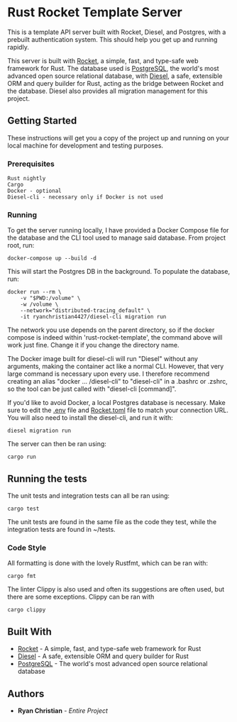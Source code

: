 # Rust Rocket Template Server

This is a template API server built with Rocket, Diesel, and Postgres, with a prebuilt authentication system. This should help you get up and running rapidly.

This server is built with [Rocket](https://rocket.rs), a simple, fast, and type-safe web framework for Rust. The database used is [PostgreSQL](https://www.postgresql.org/), the world's most advanced open source relational database, with [Diesel](http://diesel.rs), a safe, extensible ORM and query builder for Rust, acting as the bridge between Rocket and the database. Diesel also provides all migration management for this project.

## Getting Started

These instructions will get you a copy of the project up and running on your local machine for development and testing purposes.

### Prerequisites

```
Rust nightly
Cargo
Docker - optional
Diesel-cli - necessary only if Docker is not used
```

### Running

To get the server running locally, I have provided a Docker Compose file for the database and the CLI tool used to manage said database. From project root, run:

```
docker-compose up --build -d
```

This will start the Postgres DB in the background. To populate the database, run:

```
docker run --rm \
    -v "$PWD:/volume" \
    -w /volume \
    --network="distributed-tracing_default" \
    -it ryanchristian4427/diesel-cli migration run
```

The network you use depends on the parent directory, so if the docker compose is indeed within 'rust-rocket-template', the command above will work just fine. Change it if you change the directory name.

The Docker image built for diesel-cli will run "Diesel" without any arguments, making the container act like a normal CLI. However, that very large command is necessary upon every use. I therefore recommend creating an alias "docker ... /diesel-cli" to "diesel-cli" in a .bashrc or .zshrc, so the tool can be just called with "diesel-cli [command]".

If you'd like to avoid Docker, a local Postgres database is necessary. Make sure to edit the [.env](.env) file and [Rocket.toml](Rocket.toml) file to match your connection URL. You will also need to install the diesel-cli, and run it with:

```
diesel migration run
```

The server can then be ran using:

```
cargo run
```

## Running the tests

The unit tests and integration tests can all be ran using:

```
cargo test
```

The unit tests are found in the same file as the code they test, while the integration tests are found in ~/tests.

### Code Style

All formatting is done with the lovely Rustfmt, which can be ran with:

```
cargo fmt
```

The linter Clippy is also used and often its suggestions are often used, but there are some exceptions. Clippy can be ran with

```
cargo clippy
```

## Built With

* [Rocket](https://github.com/glium/glium) - A simple, fast, and type-safe web framework for Rust
* [Diesel](https://github.com/tomaka/glium_text) - A safe, extensible ORM and query builder for Rust
* [PostgreSQL](https://github.com/rustgd/cgmath) - The world's most advanced open source relational database

## Authors

* **Ryan Christian** - *Entire Project*